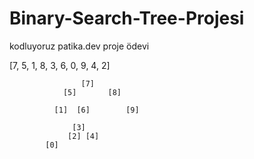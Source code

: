 # Binary-Search-Tree-Projesi
kodluyoruz patika.dev proje ödevi

[7, 5, 1, 8, 3, 6, 0, 9, 4, 2]
  
                    [7]
                [5]       [8]
              
              [1]  [6]        [9] 
                  
                  [3]
                 [2] [4]       
            [0]
       
